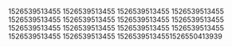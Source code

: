 1526539513455
1526539513455
1526539513455
1526539513455
1526539513455
1526539513455
1526539513455
1526539513455
1526539513455
1526539513455
1526539513455
1526539513455
1526539513455
1526539513455
15265395134551526550413939